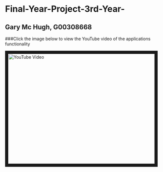 # Final-Year-Project-3rd-Year-
## Gary Mc Hugh, G00308668

###Click the image below to view the YouTube video of the applications functionality

<a href="http://www.youtube.com/watch?feature=player_embedded&v=XL0zDU0YU9k
" target="_blank"><img src="http://img.youtube.com/vi/XL0zDU0YU9k/0.jpg" 
alt="YouTube Video" width="480" height="360" border="10" /></a>
